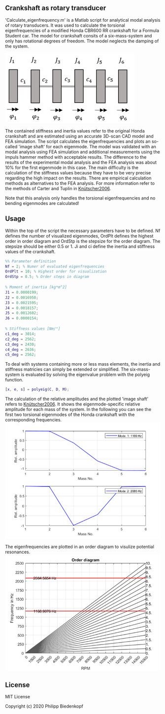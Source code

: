 ## Crankshaft as rotary transducer

'Calculate_eigenfrequency.m' is a Matlab script for analytical modal analysis of rotary transducers. 
It was used to calculate the torsional eigenfrequencies of a modified Honda CBR600 RR crankshaft for 
a Formula Student car. The model for crankshaft consits of a six-mass-system and only has rotational degrees 
of freedom. The model neglects the damping of the system.

![Alt text](./picture/analogous_model.png?raw=true "Title")

The contained stiffness and inertia values refer to the original Honda crankshaft and are estimated 
using an accurate 3D-scan CAD model and FEA simulation. The script calculates the eigenfrequencies and plots an so-called
'image shaft' for each eigenmode. The model was validated with an  modal analysis using FEA simulation and additional
measurements using the impuls hammer method with acceptable results. The difference to the results of the experimental modal 
analysis and the FEA analysis was about 10% for the first eigenmode in this case. The main difficulty is the calculation of the 
stiffness values because they have to be very precise regarding the high impact on the results. There are empirical calculation 
methods as alternatives to the FEA analysis. For more information refer to the methods of Carter and Tuplin in [Knütscher2006](https://books.google.de/books?id=UANwAAAACAAJ&dq=vogel+k%C3%BCntscher+kraftfahrzeugmotoren+2006&hl=de&sa=X&ved=2ahUKEwjG1L3y-MfsAhWjoXEKHXv7Ab4Q6AEwAHoECAAQAg). 

Note that this analysis only handles the torsional eigenfrequencies and no bending eigenmodes are calculated! 


## Usage
Within the top of the script the necessary parameters have to be defined. Nf defines the number of visualized
eigenmodes, OrdPlt defines the highest order in order diagram and OrdStp is the stepsize for the order diagram. 
The stepsize should be either 0.5 or 1. Ji and ci define the inertia and stiffness values of the crankshaft. 

```Matlab
%% Parameter definition
Nf = 2; % Numer of evaluated eigenfrequencies
OrdPlt = 10; % Highest order for visualization
OrdStp = 0.5; % Order steps in diagram

% Moment of inertia [kg*m^2]
J1 = 0.0000199; 
J2 = 0.0016958;
J3 = 0.0021595;
J4 = 0.0018157;
J5 = 0.0012602;
J6 = 0.0000154;

% Stiffness values [Nm/°]
c1_deg = 3014;
c2_deg = 2562;
c3_deg = 2430;
c4_deg = 2636;
c5_deg = 2562;
```
To deal with systems containing more or less mass elements, the inertia and stiffness matricies can simply be extended or simplified.
The six-mass-system is evaluated by solving the eigenvalue problem with the polyeig function. 
```Matlab
[x, e, s] = polyeig(C, D, M);
```

The calculation of the relative amplitudes and the plotted 'image shaft' refers to [Knütscher2006](https://books.google.de/books?id=UANwAAAACAAJ&dq=vogel+k%C3%BCntscher+kraftfahrzeugmotoren+2006&hl=de&sa=X&ved=2ahUKEwjG1L3y-MfsAhWjoXEKHXv7Ab4Q6AEwAHoECAAQAg).
It shows the eigenmode-specific relative amplitude for each mass of the system. In the following you can see the first two 
torsional eigenmodes of the Honda crankshaft with the corresponding frequencies. 
![Alt text](./picture/image_shaft.png?raw=true "Title")

The eigenfrequencies are plotted in an order diagram to visulize potential resonances.
![Alt text](./picture/order_diagram.png?raw=true "Title")

## License
MIT License

Copyright (c) 2020 Philipp Biedenkopf
